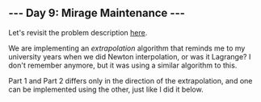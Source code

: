 ## --- Day 9: Mirage Maintenance ---
Let's revisit the problem description [here](https://adventofcode.com/2023/day/9).

We are implementing an _extrapolation_ algorithm that reminds me to my 
university years when we did Newton interpolation, or was it Lagrange? I don't 
remember anymore, but it was using a similar algorithm to this.

Part 1 and Part 2 differs only in the direction of the extrapolation, and one 
can be implemented using the other, just like I did it below.
